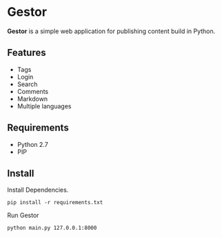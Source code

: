 # Gestor

**Gestor** is a simple web application for publishing content build in Python.

## Features

- Tags
- Login
- Search
- Comments
- Markdown
- Multiple languages

## Requirements

- Python 2.7
- PIP

## Install

Install Dependencies.

```
pip install -r requirements.txt
```

Run Gestor

```
python main.py 127.0.0.1:8000
```
